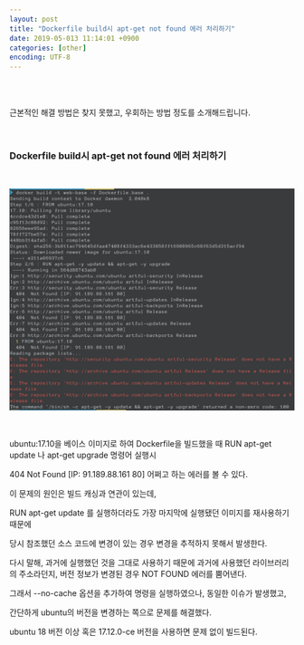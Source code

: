 ```yaml
---
layout: post
title: "Dockerfile build시 apt-get not found 에러 처리하기"
date: 2019-05-013 11:14:01 +0900
categories: [other]
encoding: UTF-8
---
```


<br>
<br>

근본적인 해결 방법은 찾지 못했고, 우회하는 방법 정도를 소개해드립니다.

<br>

### Dockerfile build시 apt-get not found 에러 처리하기

<br>

![branch Image](https://raw.githubusercontent.com/lee-seul/lee-seul.github.com/master/static/img/_posts/dockerfile_error_01.png)

<br>

ubuntu:17.10을 베이스 이미지로 하여 Dockerfile을 빌드했을 때 RUN apt-get update 나 apt-get upgrade 명령어 실행시 

404  Not Found [IP: 91.189.88.161 80] 어쩌고 하는 에러를 볼 수 있다. 

이 문제의 원인은 빌드 캐싱과 연관이 있는데, 

RUN apt-get update 를 실행하더라도 가장 마지막에 실행됐던 이미지를 재사용하기 때문에 

당시 참조했던 소스 코드에 변경이 있는 경우 변경을 추적하지 못해서 발생한다. 

다시 말해, 과거에 실행했던 것을 그대로 사용하기 때문에 과거에 사용했던 라이브러리의 주소라던지, 버전 정보가 변경된 경우 NOT FOUND 에러를 뿜어낸다.

그래서 --no-cache 옵션을 추가하여 명령을 실행하였으나, 동일한 이슈가 발생했고, 

간단하게 ubuntu의 버전을 변경하는 쪽으로 문제를 해결했다. 

ubuntu 18 버전 이상 혹은 17.12.0-ce 버전을 사용하면 문제 없이 빌드된다.


<br>
